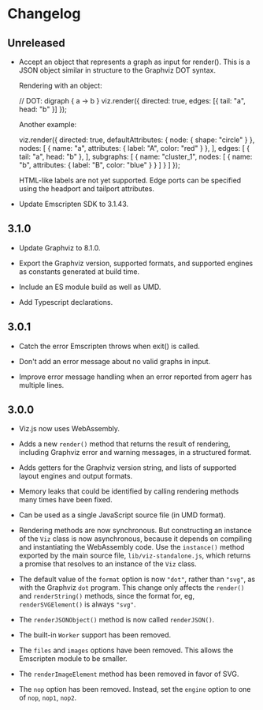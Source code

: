 # Changelog

## Unreleased

* Accept an object that represents a graph as input for render(). This is a JSON object similar in structure to the Graphviz DOT syntax.

  Rendering with an object:
  
    // DOT: digraph { a -> b }
    viz.render({ directed: true, edges: [{ tail: "a", head: "b" }] });
    
  Another example:
  
    viz.render({
      directed: true,
      defaultAttributes: {
        node: {
          shape: "circle"
        }
      },
      nodes: [
        { name: "a", attributes: { label: "A", color: "red" } },
      ],
      edges: [
        { tail: "a", head: "b" },
      ],
      subgraphs: [
        {
          name: "cluster_1",
          nodes: [
            { name: "b", attributes: { label: "B", color: "blue" } }
          ]
        }
      ]
    });
  
  HTML-like labels are not yet supported. Edge ports can be specified using the headport and tailport attributes.

* Update Emscripten SDK to 3.1.43.

## 3.1.0

* Update Graphviz to 8.1.0.

* Export the Graphviz version, supported formats, and supported engines as constants generated at build time.

* Include an ES module build as well as UMD.

* Add Typescript declarations.

## 3.0.1

* Catch the error Emscripten throws when exit() is called.

* Don't add an error message about no valid graphs in input.

* Improve error message handling when an error reported from agerr has multiple lines.

## 3.0.0

* Viz.js now uses WebAssembly.

* Adds a new `render()` method that returns the result of rendering, including Graphviz error and warning messages, in a structured format.

* Adds getters for the Graphviz version string, and lists of supported layout engines and output formats.

* Memory leaks that could be identified by calling rendering methods many times have been fixed.

* Can be used as a single JavaScript source file (in UMD format).

* Rendering methods are now synchronous. But constructing an instance of the `Viz` class is now asynchronous, because it depends on compiling and instantiating the WebAssembly code. Use the `instance()` method exported by the main source file, `lib/viz-standalone.js`, which returns a promise that resolves to an instance of the `Viz` class.

* The default value of the `format` option is now `"dot"`, rather than `"svg"`, as with the Graphviz `dot` program. This change only affects the `render()` and `renderString()` methods, since the format for, eg, `renderSVGElement()` is always `"svg"`.

* The `renderJSONObject()` method is now called `renderJSON()`.

* The built-in `Worker` support has been removed.

* The `files` and `images` options have been removed. This allows the Emscripten module to be smaller.

* The `renderImageElement` method has been removed in favor of SVG.

* The `nop` option has been removed. Instead, set the `engine` option to one of `nop`, `nop1`, `nop2`.
